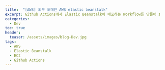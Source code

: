 ```yaml
---
title:  "[AWS] 외부 도메인 AWS elastic beanstalk"
excerpt: Github Actions에서 Elastic Beanstalk에 배포하는 Workflow를 만들어 보자
categories:
  - Dev
toc: true
header:
  teaser: /assets/images/blog-Dev.jpg
tags:
  - AWS
  - Elastic Beanstalk
  - EC2
  - Github Actions
---
```


<br>

